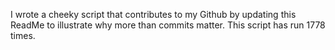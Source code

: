 I wrote a cheeky script that contributes to my Github by updating this ReadMe to illustrate why more than commits matter. This script has run 1778 times.